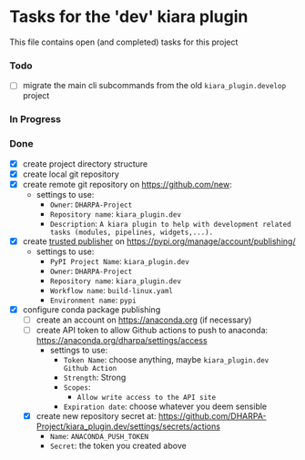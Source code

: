 # Tasks for the 'dev' kiara plugin

This file contains open (and completed) tasks for this project

### Todo

- [ ] migrate the main cli subcommands from the old `kiara_plugin.develop` project

### In Progress

### Done

- [x] create project directory structure
- [x] create local git repository
- [x] create remote git repository on https://github.com/new:
  - settings to use:
    - `Owner`: `DHARPA-Project`
    - `Repository name`: `kiara_plugin.dev`
    - `Description`: `A kiara plugin to help with development related tasks (modules, pipelines, widgets,...).`
- [x] create [trusted publisher](https://docs.pypi.org/trusted-publishers/) on https://pypi.org/manage/account/publishing/
  - settings to use:
    - `PyPI Project Name`: `kiara_plugin.dev`
    - `Owner`: `DHARPA-Project`
    - `Repository name`: `kiara_plugin.dev`
    - `Workflow name`: `build-linux.yaml`
    - `Environment name`: `pypi`
- [x] configure conda package publishing
    - [ ] create an account on https://anaconda.org (if necessary)
    - [ ] create API token to allow Github actions to push to anaconda: https://anaconda.org/dharpa/settings/access
      - settings to use:
        - `Token Name`: choose anything, maybe `kiara_plugin.dev Github Action`
        - `Strength`: Strong
        - `Scopes`:
          - `Allow write access to the API site`
        - `Expiration date`: choose whatever you deem sensible
    - [x] create new repository secret at: https://github.com/DHARPA-Project/kiara_plugin.dev/settings/secrets/actions
        - `Name`: `ANACONDA_PUSH_TOKEN`
        - `Secret`: the token you created above
